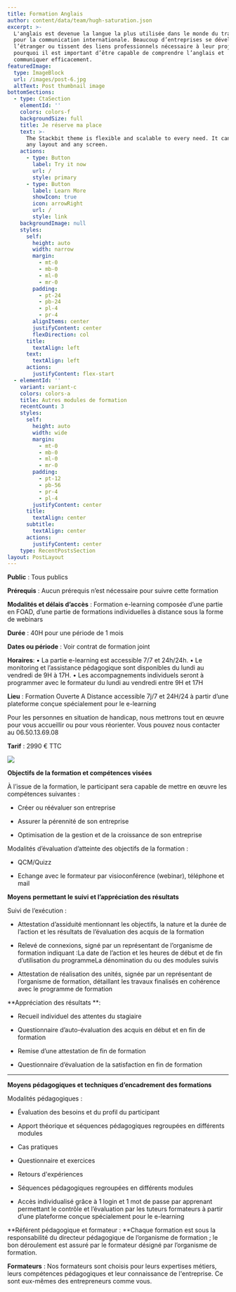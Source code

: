 ```yaml
---
title: Formation Anglais
author: content/data/team/hugh-saturation.json
excerpt: >-
  L'anglais est devenue la langue la plus utilisée dans le monde du travail et
  pour la communication internationale. Beaucoup d’entreprises se développent à
  l’étranger ou tissent des liens professionnels nécessaire à leur projet. C’est
  pourquoi il est important d’être capable de comprendre l’anglais et
  communiquer efficacement.
featuredImage:
  type: ImageBlock
  url: /images/post-6.jpg
  altText: Post thumbnail image
bottomSections:
  - type: CtaSection
    elementId: ''
    colors: colors-f
    backgroundSize: full
    title: Je réserve ma place
    text: >-
      The Stackbit theme is flexible and scalable to every need. It can manage
      any layout and any screen.
    actions:
      - type: Button
        label: Try it now
        url: /
        style: primary
      - type: Button
        label: Learn More
        showIcon: true
        icon: arrowRight
        url: /
        style: link
    backgroundImage: null
    styles:
      self:
        height: auto
        width: narrow
        margin:
          - mt-0
          - mb-0
          - ml-0
          - mr-0
        padding:
          - pt-24
          - pb-24
          - pl-4
          - pr-4
        alignItems: center
        justifyContent: center
        flexDirection: col
      title:
        textAlign: left
      text:
        textAlign: left
      actions:
        justifyContent: flex-start
  - elementId: ''
    variant: variant-c
    colors: colors-a
    title: Autres modules de formation
    recentCount: 3
    styles:
      self:
        height: auto
        width: wide
        margin:
          - mt-0
          - mb-0
          - ml-0
          - mr-0
        padding:
          - pt-12
          - pb-56
          - pr-4
          - pl-4
        justifyContent: center
      title:
        textAlign: center
      subtitle:
        textAlign: center
      actions:
        justifyContent: center
    type: RecentPostsSection
layout: PostLayout
---
```

**Public** : Tous publics

**Prérequis** : Aucun prérequis n’est nécessaire pour suivre cette formation

**Modalités et délais d’accès** : Formation e-learning composée d’une partie en FOAD, d’une
partie de formations individuelles à distance sous la forme de webinars

**Durée** : 40H pour une période de 1 mois

**Dates ou période** : Voir contrat de formation joint

**Horaires**:
• La partie e-learning est accessible 7/7 et 24h/24h.
• Le monitoring et l’assistance pédagogique sont disponibles du lundi au vendredi de 9H à 17H.
• Les accompagnements individuels seront à programmer avec le formateur du lundi au
vendredi entre 9H et 17H

**Lieu** : Formation Ouverte A Distance accessible 7j/7 et 24H/24 à partir d’une plateforme conçue
spécialement pour le e-learning

Pour les personnes en situation de handicap, nous mettrons tout en œuvre pour vous accueillir ou
pour vous réorienter. Vous pouvez nous contacter au 06.50.13.69.08

**Tarif** : 2990 € TTC

![](/images/work-book-cover-3.jpg)

**Objectifs de la formation et compétences visées**

À l’issue de la formation, le participant sera capable de mettre en œuvre les compétences suivantes :

*   Créer ou réévaluer son entreprise

*   Assurer la pérennité de son entreprise

*   Optimisation de la gestion et de la croissance de son entreprise

Modalités d’évaluation d’atteinte des objectifs de la formation :

*   QCM/Quizz

*   Echange avec le formateur par visioconférence (webinar), téléphone et mail

**Moyens permettant le suivi et l’appréciation des résultats**

Suivi de l’exécution :

*   Attestation d’assiduité mentionnant les objectifs, la nature et la durée de l’action et les résultats de l’évaluation des acquis de la formation

*   Relevé de connexions, signé par un représentant de l’organisme de formation indiquant :La date de l’action et les heures de début et de fin d’utilisation du programmeLa dénomination du ou des modules suivis

*   Attestation de réalisation des unités, signée par un représentant de l’organisme de formation, détaillant les travaux finalisés en cohérence avec le programme de formation

**Appréciation des résultats **:

*   Recueil individuel des attentes du stagiaire

*   Questionnaire d’auto-évaluation des acquis en début et en fin de formation

*   Remise d’une attestation de fin de formation

*   Questionnaire d’évaluation de la satisfaction en fin de formation

***

**Moyens pédagogiques et techniques d’encadrement des formations**

Modalités pédagogiques :

*   Évaluation des besoins et du profil du participant

*   Apport théorique et séquences pédagogiques regroupées en différents modules

*   Cas pratiques

*   Questionnaire et exercices

*   Retours d'expériences

*   Séquences pédagogiques regroupées en différents modules

*   Accès individualisé grâce à 1 login et 1 mot de passe par apprenant permettant le contrôle et l’évaluation par les tuteurs formateurs à partir d’une plateforme conçue spécialement pour le e-learning

**Référent pédagogique et formateur :
**Chaque formation est sous la responsabilité du directeur pédagogique de l’organisme de formation ; le bon
déroulement est assuré par le formateur désigné par l’organisme de formation.

**Formateurs** : Nos formateurs sont choisis pour leurs expertises métiers, leurs compétences pédagogiques et
leur connaissance de l'entreprise. Ce sont eux-mêmes des entrepreneurs comme vous.
